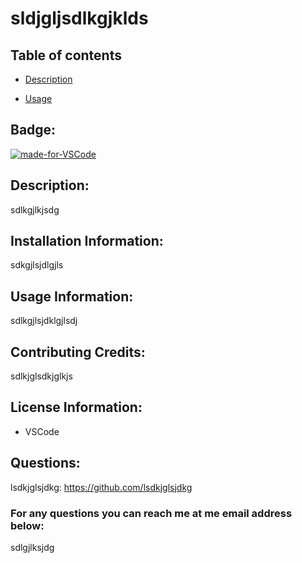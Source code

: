 # sldjgljsdlkgjklds

  ## Table of contents
  
  * [Description](#Description)
    
  
  * [Usage](#Usage)
    
  

  ## Badge:
  [![made-for-VSCode](https://img.shields.io/badge/Made%20for-VSCode-1f425f.svg)](https://code.visualstudio.com/)

  ## Description:
  sdlkgjlkjsdg

  ## Installation Information:
  sdkgjlsjdlgjls

  ## Usage Information:
  sdlkgjlsjdklgjlsdj

  ## Contributing Credits:
  sdlkjglsdkjglkjs

  ## License Information:
  
  * VSCode
  

  ## Questions:
  lsdkjglsjdkg: https://github.com/lsdkjglsjdkg
  ### For any questions you can reach me at me email address below:
  sdlgjlksjdg
